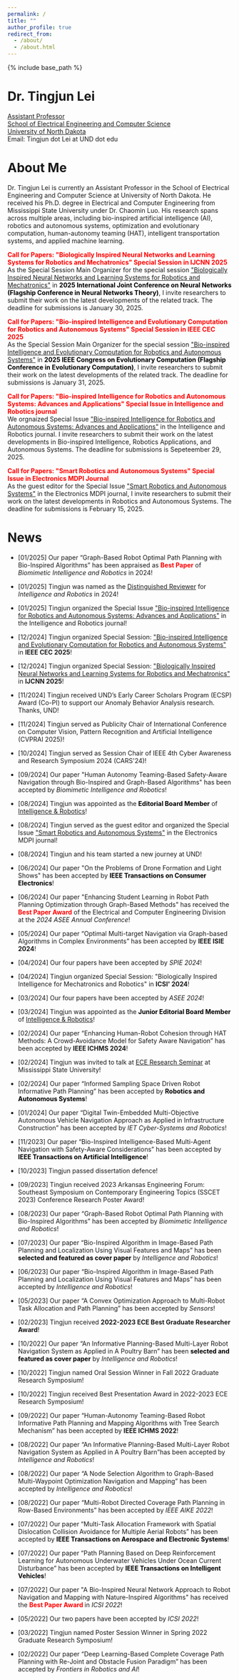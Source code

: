 ```yaml
---
permalink: /
title: ""
author_profile: true
redirect_from: 
  - /about/
  - /about.html
---
```

{% include base_path %}



Dr. Tingjun Lei
======
<a href="https://campus.und.edu/directory/tingjun.lei" target="_blank">Assistant Professor</a><br>
<a href="https://engineering.und.edu/academics/electrical-and-computer-science/index.html" target="_blank">School of Electrical Engineering and Computer Science</a><br>
<a href="https://und.edu" target="_blank">University of North Dakota</a><br>
Email: Tingjun dot Lei at UND dot edu 


About Me
======
Dr. Tingjun Lei is currently an Assistant Professor in the School of Electrical Engineering and Computer Science at University of North Dakota. He received his Ph.D. degree in Electrical and Computer Engineering from Mississippi State University under Dr. Chaomin Luo. His research spans across multiple areas, including bio-inspired artificial intelligence (AI), robotics and autonomous systems, optimization and evolutionary computation, human-autonomy teaming (HAT), intelligent transportation systems, and applied machine learning.

<strong style="color: red;">Call for Papers: "Biologically Inspired Neural Networks and Learning Systems for Robotics and Mechatronics" Special Session in IJCNN 2025</strong>\
As the Special Session Main Organizer for the special session <a href="https://tingjun-lei.github.io/IJCNN2025_SS.github.io/" target="_blank">"Biologically Inspired Neural Networks and Learning Systems for Robotics and Mechatronics"</a> in  <strong style="color: black;">2025 International Joint Conference on Neural Networks (Flagship Conference in Neural Networks Theory)</strong>, I invite researchers to submit their work on the latest developments of the related track. The deadline for submissions is January 30, 2025.

<strong style="color: red;">Call for Papers: "Bio-inspired Intelligence and Evolutionary Computation for Robotics and Autonomous Systems" Special Session in IEEE CEC 2025</strong>\
As the Special Session Main Organizer for the special session <a href="https://tingjun-lei.github.io/CEC2025_SS.github.io/" target="_blank">"Bio-inspired Intelligence and Evolutionary Computation for Robotics and Autonomous Systems"</a> in  <strong style="color: black;">2025 IEEE Congress on Evolutionary Computation (Flagship Conference in Evolutionary Computation)</strong>, I invite researchers to submit their work on the latest developments of the related track. The deadline for submissions is January 31, 2025.

<strong style="color: red;">Call for Papers: "Bio-inspired Intelligence for Robotics and Autonomous Systems: Advances and Applications" Special Issue in Intelligence and Robotics journal</strong>\
We orgnaized Special Issue <a href="https://www.oaepublish.com/specials/ir.2369" target="_blank">"Bio-inspired Intelligence for Robotics and Autonomous Systems: Advances and Applications"</a> in the Intelligence and Robotics journal. I invite researchers to submit their work on the latest developments in Bio-inspired Intelligence, Robotics Applications, and Autonomous Systems. The deadline for submissions is Sepeteember 29, 2025.

<strong style="color: red;">Call for Papers: "Smart Robotics and Autonomous Systems" Special Issue in Electronics MDPI Journal</strong>\
As the guest editor for the Special Issue <a href="https://www.mdpi.com/journal/electronics/special_issues/SRAS" target="_blank">"Smart Robotics and Autonomous Systems"</a> in the Electronics MDPI journal, I invite researchers to submit their work on the latest developments in Robotics and Autonomous Systems. The deadline for submissions is February 15, 2025.
<!-- 
<strong style="color: red;">Multiple Ph.D. Assistantship Positions are Available:</strong>\
Several new fully funded Ph.D. positions are available in the School of Electrical Engineering and Computer Science at University of North Dakota (Grand Forks, ND). Highly motivated students for research with a strong mathematical background and proficiency in computer programming/simulation are welcome. Please contact Dr. Lei for more information (Interested students are encouraged to send your resume and transcripts with your TOEFL and GRE scores).
-->

News
======
- [01/2025] Our paper “Graph-Based Robot Optimal Path Planning with Bio-Inspired Algorithms” has been appraised as <strong style="color: red;">Best Paper</strong> of <i>Biomimetic Intelligence and Robotics</i> in 2024!

- [01/2025] Tingjun was named as the <a href="https://www.oaepublish.com/news/ir.993" target="_blank">Distinguished Reviewer</a> for <i>Intelligence and Robotics</i> in 2024!

- [01/2025] Tingjun organized the Special Issue <a href="https://www.oaepublish.com/specials/ir.2369" target="_blank">"Bio-inspired Intelligence for Robotics and Autonomous Systems: Advances and Applications"</a> in the Intelligence and Robotics journal!

- [12/2024] Tingjun organized Special Session: <a href="https://tingjun-lei.github.io/CEC2025_SS.github.io/" target="_blank">"Bio-inspired Intelligence and Evolutionary Computation for Robotics and Autonomous Systems"</a> in <b>IEEE CEC 2025</b>!  

- [12/2024] Tingjun organized Special Session: <a href="https://tingjun-lei.github.io/IJCNN2025_SS.github.io/" target="_blank">"Biologically Inspired Neural Networks and Learning Systems for Robotics and Mechatronics"</a> in <b>IJCNN 2025</b>!  

- [11/2024] Tingjun received UND’s Early Career Scholars Program (ECSP) Award (Co-PI) to support our Anomaly Behavior Analysis research. Thanks, UND!

- [11/2024] Tingjun served as Publicity Chair of International Conference on Computer Vision, Pattern Recognition and Artificial Intelligence (CVPRAI 2025)!

- [10/2024] Tingjun served as Session Chair of IEEE 4th Cyber Awareness and Research Symposium 2024 (CARS'24)!

- [09/2024] Our paper "Human Autonomy Teaming-Based Safety-Aware Navigation through Bio-Inspired and Graph-Based Algorithms" has been accepted by <i>Biomimetic Intelligence and Robotics</i>!

- [08/2024] Tingjun was appointed as the <strong style="color: black;">Editorial Board Member</strong> of <a href="https://www.oaepublish.com/ir" target="_blank">Intelligence & Robotics</a>! 

- [08/2024] Tingjun served as the guest editor and organized the Special Issue <a href="https://www.mdpi.com/journal/electronics/special_issues/SRAS" target="_blank">"Smart Robotics and Autonomous Systems"</a> in the Electronics MDPI journal!

- [08/2024] Tingjun and his team started a new journey at UND!

- [06/2024] Our paper "On the Problems of Drone Formation and Light Shows" has been accepted by <strong style="color: black;">IEEE Transactions on Consumer Electronics</strong>!

- [06/2024] Our paper "Enhancing Student Learning in Robot Path Planning Optimization through Graph-Based Methods" has received the <strong style="color: red;">Best Paper Award</strong> of the Electrical and Computer Engineering Division at the <i>2024 ASEE Annual Conference</i>!

- [05/2024] Our paper “Optimal Multi-target Navigation via Graph-based Algorithms in Complex Environments” has been accepted by <b>IEEE ISIE 2024</b>!

- [04/2024] Our four papers have been accepted by <i>SPIE 2024</i>!

- [04/2024] Tingjun organized Special Session: "Biologically Inspired Intelligence for Mechatronics and Robotics" in <b>ICSI' 2024</b>!  

- [03/2024] Our four papers have been accepted by <i>ASEE 2024</i>!

- [03/2024] Tingjun was appointed as the <strong style="color: black;">Junior Editorial Board Member</strong> of <a href="https://www.oaepublish.com/ir" target="_blank">Intelligence & Robotics</a>! 

- [02/2024] Our paper “Enhancing Human-Robot Cohesion through HAT Methods: A Crowd-Avoidance Model for Safety Aware Navigation” has been accepted by <b>IEEE ICHMS 2024</b>!

- [02/2024] Tingjun was invited to talk at <a href="https://www.ece.msstate.edu/ece-research-seminar-with-dr-lei-friday-february-23-12-1pm/" target="_blank">ECE Research Seminar</a> at Mississippi State University!

- [02/2024] Our paper “Informed Sampling Space Driven Robot Informative Path Planning” has been accepted by <strong style="color: black;">Robotics and Autonomous Systems</strong>!

- [01/2024] Our paper “Digital Twin-Embedded Multi-Objective Autonomous Vehicle Navigation Approach as Applied in Infrastructure Construction” has been accepted by <i>IET Cyber-Systems and Robotics</i>!

- [11/2023] Our paper “Bio-Inspired Intelligence-Based Multi-Agent Navigation with Safety-Aware Considerations” has been accepted by <strong style="color: black;">IEEE Transactions on Artificial Intelligence</strong>!

- [10/2023] Tingjun passed dissertation defence! 

- [09/2023] Tingjun received 2023 Arkansas Engineering Forum: Southeast Symposium on Contemporary Engineering Topics (SSCET 2023) Conference Research Poster Award!

- [08/2023] Our paper “Graph-Based Robot Optimal Path Planning with Bio-Inspired Algorithms” has been accepted by <i>Biomimetic Intelligence and Robotics</i>!

- [07/2023] Our paper “Bio-Inspired Algorithm in Image-Based Path Planning and Localization Using Visual Features and Maps” has been <strong style="color: black;">selected and featured as cover paper</strong>  by  <i>Intelligence and Robotics</i>! 

- [06/2023] Our paper “Bio-Inspired Algorithm in Image-Based Path Planning and Localization Using Visual Features and Maps” has been accepted by <i>Intelligence and Robotics</i>! 

- [05/2023] Our paper “A Convex Optimization Approach to Multi-Robot Task Allocation and Path Planning” has been accepted by <i>Sensors</i>! 

- [02/2023] Tingjun received <span style="font-weight: bold;">2022-2023 ECE Best Graduate Researcher Award</span>!

- [10/2022] Our paper “An Informative Planning-Based Multi-Layer Robot Navigation System as Applied in A Poultry Barn” has been <strong style="color: black;">selected and featured as cover paper</strong> by <i>Intelligence and Robotics</i>!

- [10/2022] Tingjun named Oral Session Winner in Fall 2022 Graduate Research Symposium! 

- [10/2022] Tingjun received Best Presentation Award in 2022-2023 ECE Research Symposium!

- [09/2022] Our paper “Human-Autonomy Teaming-Based Robot Informative Path Planning and Mapping Algorithms with Tree Search Mechanism” has been accepted by <b>IEEE ICHMS 2022</b>!

- [08/2022] Our paper “An Informative Planning-Based Multi-Layer Robot Navigation System as Applied in A Poultry Barn”has been accepted by <i>Intelligence and Robotics</i>! 

- [08/2022] Our paper “A Node Selection Algorithm to Graph-Based Multi-Waypoint Optimization Navigation and Mapping” has been accepted by <i>Intelligence and Robotics</i>!

- [08/2022] Our paper “Multi-Robot Directed Coverage Path Planning in Row-Based Environments” has been accepted by <i>IEEE AIKE 2022</i>!

- [07/2022] Our paper “Multi-Task Allocation Framework with Spatial Dislocation Collision Avoidance for Multiple Aerial Robots” has been accepted by <strong style="color: black;">IEEE Transactions on Aerospace and Electronic Systems</strong>!

- [07/2022] Our paper “Path Planning Based on Deep Reinforcement Learning for Autonomous Underwater Vehicles Under Ocean Current Disturbance” has been accepted by <strong style="color: black;">IEEE Transactions on Intelligent Vehicles</strong>!

- [07/2022] Our paper "A Bio-Inspired Neural Network Approach to Robot Navigation and Mapping with Nature-Inspired Algorithms" has received the <strong style="color: red;">Best Paper Award </strong> in <i>ICSI 2022</i>!

- [05/2022] Our two papers have been accepted by <i>ICSI 2022</i>!

- [03/2022] Tingjun named  Poster Session Winner in Spring 2022 Graduate Research Symposium! 

- [02/2022] Our paper “Deep Learning-Based Complete Coverage Path Planning with Re-Joint and Obstacle Fusion Paradigm” has been accepted by <i>Frontiers in Robotics and AI</i>! 


